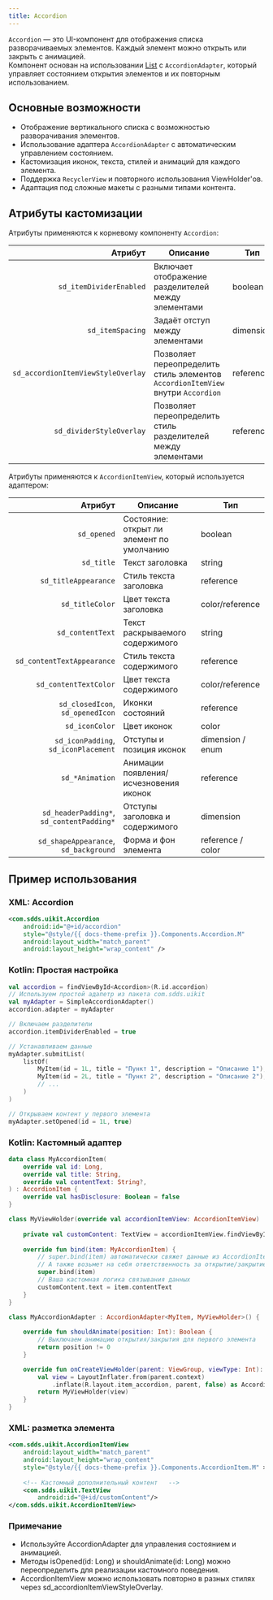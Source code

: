 ```yaml
---
title: Accordion
---
```


`Accordion` — это UI-компонент для отображения списка разворачиваемых элементов. Каждый элемент можно открыть или закрыть с анимацией.  
Компонент основан на использовании [List](ListUsage.md) с `AccordionAdapter`, который управляет состоянием открытия элементов и их повторным использованием.

## Основные возможности

- Отображение вертикального списка с возможностью разворачивания элементов.
- Использование адаптера `AccordionAdapter` с автоматическим управлением состоянием.
- Кастомизация иконок, текста, стилей и анимаций для каждого элемента.
- Поддержка `RecyclerView` и повторного использования ViewHolder'ов.
- Адаптация под сложные макеты с разными типами контента.

## Атрибуты кастомизации

Атрибуты применяются к корневому компоненту `Accordion`:

| Атрибут | Описание | Тип |
|--------:|----------|-----|
| `sd_itemDividerEnabled` | Включает отображение разделителей между элементами | boolean |
| `sd_itemSpacing` | Задаёт отступ между элементами | dimension |
| `sd_accordionItemViewStyleOverlay` | Позволяет переопределить стиль элементов `AccordionItemView` внутри `Accordion` | reference |
| `sd_dividerStyleOverlay` | Позволяет переопределить стиль разделителей между элементами | reference |


Атрибуты применяются к `AccordionItemView`, который используется адаптером:

| Атрибут | Описание | Тип |
|--------:|----------|-----|
| `sd_opened` | Состояние: открыт ли элемент по умолчанию | boolean |
| `sd_title` | Текст заголовка | string |
| `sd_titleAppearance` | Стиль текста заголовка | reference |
| `sd_titleColor` | Цвет текста заголовка | color/reference |
| `sd_contentText` | Текст раскрываемого содержимого | string |
| `sd_contentTextAppearance` | Стиль текста содержимого | reference |
| `sd_contentTextColor` | Цвет текста содержимого | color/reference |
| `sd_closedIcon`, `sd_openedIcon` | Иконки состояний | reference |
| `sd_iconColor` | Цвет иконок | color |
| `sd_iconPadding`, `sd_iconPlacement` | Отступы и позиция иконок | dimension / enum |
| `sd_*Animation` | Анимации появления/исчезновения иконок | reference |
| `sd_headerPadding*`, `sd_contentPadding*` | Отступы заголовка и содержимого | dimension |
| `sd_shapeAppearance`, `sd_background` | Форма и фон элемента | reference / color |

## Пример использования

### XML: Accordion

```xml
<com.sdds.uikit.Accordion
    android:id="@+id/accordion"
    style="@style/{{ docs-theme-prefix }}.Components.Accordion.M"
    android:layout_width="match_parent"
    android:layout_height="wrap_content" />
```

### Kotlin: Простая настройка
```kotlin
val accordion = findViewById<Accordion>(R.id.accordion)
// Используем простой адапетр из пакета com.sdds.uikit
val myAdapter = SimpleAccordionAdapter()
accordion.adapter = myAdapter

// Включаем разделители
accordion.itemDividerEnabled = true

// Устанавливаем данные
myAdapter.submitList(
    listOf(
        MyItem(id = 1L, title = "Пункт 1", description = "Описание 1"),
        MyItem(id = 2L, title = "Пункт 2", description = "Описание 2"),
        // ...
    )
)

// Открываем контент у первого элемента
myAdapter.setOpened(id = 1L, true)
```

### Kotlin: Кастомный адаптер

```kotlin
data class MyAccordionItem(
    override val id: Long,
    override val title: String,
    override val contentText: String?,
) : AccordionItem {
    override val hasDisclosure: Boolean = false
} 

class MyViewHolder(override val accordionItemView: AccordionItemView) : AccordionItemHolder<MyAccordionItem>(view) {
    
    private val customContent: TextView = accordionItemView.findViewById(R.id.customContent)
    
    override fun bind(item: MyAccordionItem) {
        // super.bind(item) автоматически свяжет данные из AccordionItem в AccordionItemView
        // А также возьмет на себя ответственность за открытие/закрытие контента
        super.bind(item)
        // Ваша кастомная логика связывания данных
        customContent.text = item.contentText
    }
}

class MyAccordionAdapter : AccordionAdapter<MyItem, MyViewHolder>() {
    
    override fun shouldAnimate(position: Int): Boolean {
        // Выключаем анимацию открытия/закрытия для первого элемента
        return position != 0
    }

    override fun onCreateViewHolder(parent: ViewGroup, viewType: Int): MyViewHolder {
        val view = LayoutInflater.from(parent.context)
            .inflate(R.layout.item_accordion, parent, false) as AccordionItemView
        return MyViewHolder(view)
    }
}
```

### XML: разметка элемента

```xml
<com.sdds.uikit.AccordionItemView
    android:layout_width="match_parent"
    android:layout_height="wrap_content"
    style="@style/{{ docs-theme-prefix }}.Components.AccordionItem.M" >
    
    <!-- Кастомный дополнительный контент   -->
    <com.sdds.uikit.TextView
        android:id="@+id/customContent"/>
</com.sdds.uikit.AccordionItemView>
```

### Примечание
- Используйте AccordionAdapter для управления состоянием и анимацией.
- Методы isOpened(id: Long) и shouldAnimate(id: Long) можно переопределить для реализации кастомного поведения.
- AccordionItemView можно использовать повторно в разных стилях через sd_accordionItemViewStyleOverlay.